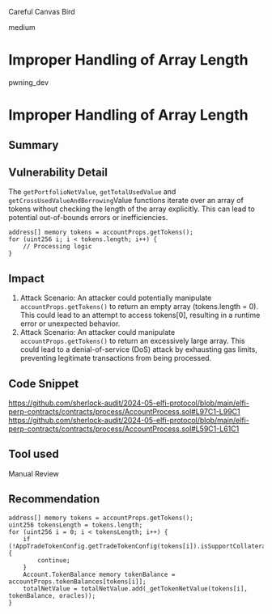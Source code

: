 Careful Canvas Bird

medium

# Improper Handling of Array Length

pwning_dev
# Improper Handling of Array Length
## Summary

## Vulnerability Detail
The `getPortfolioNetValue`, `getTotalUsedValue` and `getCrossUsedValueAndBorrowing`Value functions iterate over an array of tokens without checking the length of the array explicitly. This can lead to potential out-of-bounds errors or inefficiencies.
```solidity
address[] memory tokens = accountProps.getTokens();
for (uint256 i; i < tokens.length; i++) {
    // Processing logic
}

```
## Impact
1. Attack Scenario: An attacker could potentially manipulate `accountProps.getTokens()` to return an empty array (tokens.length = 0). This could lead to an attempt to access tokens[0], resulting in a runtime error or unexpected behavior.
2.  Attack Scenario: An attacker could manipulate `accountProps.getTokens()` to return an excessively large array. This could lead to a denial-of-service (DoS) attack by exhausting gas limits, preventing legitimate transactions from being processed.

## Code Snippet
https://github.com/sherlock-audit/2024-05-elfi-protocol/blob/main/elfi-perp-contracts/contracts/process/AccountProcess.sol#L97C1-L99C1
https://github.com/sherlock-audit/2024-05-elfi-protocol/blob/main/elfi-perp-contracts/contracts/process/AccountProcess.sol#L59C1-L61C1
## Tool used

Manual Review

## Recommendation
```solidity
address[] memory tokens = accountProps.getTokens();
uint256 tokensLength = tokens.length;
for (uint256 i = 0; i < tokensLength; i++) {
    if (!AppTradeTokenConfig.getTradeTokenConfig(tokens[i]).isSupportCollateral) {
        continue;
    }
    Account.TokenBalance memory tokenBalance = accountProps.tokenBalances[tokens[i]];
    totalNetValue = totalNetValue.add(_getTokenNetValue(tokens[i], tokenBalance, oracles));
}
```
